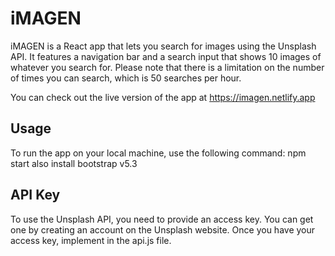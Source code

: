 # iMAGEN

iMAGEN is a React app that lets you search for images using the Unsplash API. It features a navigation bar and a search input that shows 10 images of whatever you search for. Please note that there is a limitation on the number of times you can search, which is 50 searches per hour.

You can check out the live version of the app at https://imagen.netlify.app

## Usage

To run the app on your local machine, use the following command:
npm start
also install bootstrap v5.3

## API Key

To use the Unsplash API, you need to provide an access key. You can get one by creating an account on the Unsplash website. Once you have your access key, implement in the api.js file.
